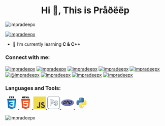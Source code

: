 <h1 align="center">Hi 👋, This is Pråðëëp</h1>
<p align="left"> <img src="https://komarev.com/ghpvc/?username=impradeepx&label=Profile%20views&color=0e75b6&style=flat" alt="impradeepx" /> </p>

<p align="left"> <a href="https://twitter.com/impradeepx" target="blank"><img src="https://img.shields.io/twitter/follow/impradeepx?logo=twitter&style=for-the-badge" alt="impradeepx" /></a> </p>

- 🌱 I’m currently learning **C & C++**

<h3 align="left">Connect with me:</h3>
<p align="left">
<a href="https://codepen.io/impradeepx" target="blank"><img align="center" src="https://raw.githubusercontent.com/rahuldkjain/github-profile-readme-generator/master/src/images/icons/Social/codepen.svg" alt="impradeepx" height="30" width="40" /></a>
<a href="https://dev.to/impradeepx" target="blank"><img align="center" src="https://raw.githubusercontent.com/rahuldkjain/github-profile-readme-generator/master/src/images/icons/Social/devto.svg" alt="impradeepx" height="30" width="40" /></a>
<a href="https://twitter.com/impradeepx" target="blank"><img align="center" src="https://raw.githubusercontent.com/rahuldkjain/github-profile-readme-generator/master/src/images/icons/Social/twitter.svg" alt="impradeepx" height="30" width="40" /></a>
<a href="https://fb.com/impradeepx" target="blank"><img align="center" src="https://raw.githubusercontent.com/rahuldkjain/github-profile-readme-generator/master/src/images/icons/Social/facebook.svg" alt="impradeepx" height="30" width="40" /></a>
<a href="https://instagram.com/impradeepx" target="blank"><img align="center" src="https://raw.githubusercontent.com/rahuldkjain/github-profile-readme-generator/master/src/images/icons/Social/instagram.svg" alt="impradeepx" height="30" width="40" /></a>
<a href="https://medium.com/@impradeepx" target="blank"><img align="center" src="https://raw.githubusercontent.com/rahuldkjain/github-profile-readme-generator/master/src/images/icons/Social/medium.svg" alt="@impradeepx" height="30" width="40" /></a>
<a href="https://www.hackerrank.com/impradeepx" target="blank"><img align="center" src="https://raw.githubusercontent.com/rahuldkjain/github-profile-readme-generator/master/src/images/icons/Social/hackerrank.svg" alt="impradeepx" height="30" width="40" /></a>
<a href="https://discord.gg/impradeepx" target="blank"><img align="center" src="https://raw.githubusercontent.com/rahuldkjain/github-profile-readme-generator/master/src/images/icons/Social/discord.svg" alt="impradeepx" height="30" width="40" /></a>
<a href="/impradeepx" target="blank"><img align="center" src="https://raw.githubusercontent.com/rahuldkjain/github-profile-readme-generator/master/src/images/icons/Social/rss.svg" alt="impradeepx" height="30" width="40" /></a>
</p>

<h3 align="left">Languages and Tools:</h3>
<p align="left"> <a href="https://www.w3schools.com/css/" target="_blank" rel="noreferrer"> <img src="https://raw.githubusercontent.com/devicons/devicon/master/icons/css3/css3-original-wordmark.svg" alt="css3" width="40" height="40"/> </a> <a href="https://www.w3.org/html/" target="_blank" rel="noreferrer"> <img src="https://raw.githubusercontent.com/devicons/devicon/master/icons/html5/html5-original-wordmark.svg" alt="html5" width="40" height="40"/> </a> <a href="https://developer.mozilla.org/en-US/docs/Web/JavaScript" target="_blank" rel="noreferrer"> <img src="https://raw.githubusercontent.com/devicons/devicon/master/icons/javascript/javascript-original.svg" alt="javascript" width="40" height="40"/> </a> <a href="https://www.photoshop.com/en" target="_blank" rel="noreferrer"> <img src="https://raw.githubusercontent.com/devicons/devicon/master/icons/photoshop/photoshop-line.svg" alt="photoshop" width="40" height="40"/> </a> <a href="https://www.php.net" target="_blank" rel="noreferrer"> <img src="https://raw.githubusercontent.com/devicons/devicon/master/icons/php/php-original.svg" alt="php" width="40" height="40"/> </a> <a href="https://www.python.org" target="_blank" rel="noreferrer"> <img src="https://raw.githubusercontent.com/devicons/devicon/master/icons/python/python-original.svg" alt="python" width="40" height="40"/> </a> </p>

<p><img align="center" src="https://github-readme-stats.vercel.app/api/top-langs?username=impradeepx&show_icons=true&locale=en&layout=compact" alt="impradeepx" /></p>
